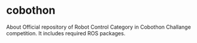 # cobothon
About Official repository of Robot Control Category in Cobothon Challange competition. It includes required ROS packages.
